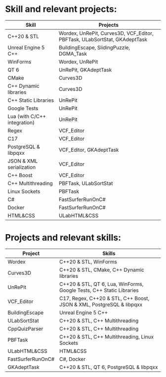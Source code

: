 

# Skill and relevant projects:

| Skill                       | Projects                            |
|-----------------------------|-------------------------------------|
| C++20 & STL                 | Wordex, UnRePit, Curves3D, VCF_Editor, PBFTask, ULabSortStat, GKAdeptTask |
| Unreal Engine 5 C++         | BuildingEscape, SlidingPuzzle, DGMA_Task |
| WinForms                    | Wordex, UnRePit                   |
| QT 6                        | UnRePit, GKAdeptTask              |
| CMake                       | Curves3D                            |
| C++ Dynamic libraries       | Curves3D                            |
| C++ Static Libraries        | UnRePit                             |
| Google Tests                | UnRePit                             |
| Lua (with C/C++ integration)| UnRePit                             |
| Regex                       | VCF_Editor                          |
| C17                         | VCF_Editor                          |
| PostgreSQL & libpqxx        | VCF_Editor, GKAdeptTask           |
| JSON & XML serialization    | VCF_Editor                          |
| C++ Boost                   | VCF_Editor                          |
| C++ Multithreading          | PBFTask, ULabSortStat             |
| Linux Sockets               | PBFTask                             |
| C#                          | FastSurferRunOnC#                   |
| Docker                      | FastSurferRunOnC#                   |
| HTML&CSS                    | ULabHTML&CSS                        |


# Projects and relevant skills:

| Project          | Skills                                   |
|------------------|------------------------------------------|
| Wordex           | C++20 & STL, WinForms                    |
| Curves3D         | C++20 & STL, CMake, C++ Dynamic libraries|
| UnRePit          | C++20 & STL, QT 6, Lua, WinForms, Google Tests, C++ Static Libraries|
| VCF_Editor       | C17, Regex, C++20 & STL, C++ Boost, JSON & XML, PostgreSQL & libpqxx|
| BuildingEscape   | Unreal Engine 5 C++                      |
| ULabSortStat     | C++20 & STL, C++ Multithreading          |
| CppQuizParser    | C++20 & STL, C++ Multithreading          |
| PBFTask          | C++20 & STL, C++ Multithreading, Linux Sockets|
| ULabHTML&CSS     | HTML&CSS                                 |
| FastSurferRunOnC#| C#, Docker                               |
| GKAdeptTask      | C++20 & STL, QT 6, PostgreSQL & libpqxx  |


